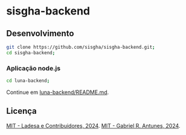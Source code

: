 # sisgha-backend

## Desenvolvimento

```sh
git clone https://github.com/sisgha/sisgha-backend.git;
cd sisgha-backend;
```

### Aplicação node.js

```sh
cd luna-backend;
```

Continue em [luna-backend/README.md](./luna-backend/README.md).

## Licença

[MIT - Ladesa e Contribuidores, 2024](./LICENSE).
[MIT - Gabriel R. Antunes, 2024](./LICENSE).